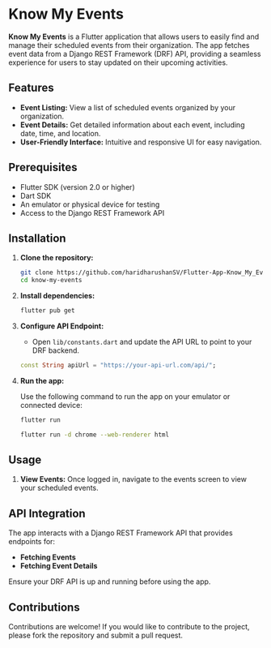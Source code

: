
# Know My Events

**Know My Events** is a Flutter application that allows users to easily find and manage their scheduled events from their organization. The app fetches event data from a Django REST Framework (DRF) API, providing a seamless experience for users to stay updated on their upcoming activities.

## Features

- **Event Listing:** View a list of scheduled events organized by your organization.
- **Event Details:** Get detailed information about each event, including date, time, and location.
- **User-Friendly Interface:** Intuitive and responsive UI for easy navigation.

## Prerequisites

- Flutter SDK (version 2.0 or higher)
- Dart SDK
- An emulator or physical device for testing
- Access to the Django REST Framework API

## Installation

1. **Clone the repository:**

   ```bash
   git clone https://github.com/haridharushanSV/Flutter-App-Know_My_Events.git
   cd know-my-events
   ```

2. **Install dependencies:**

   ```bash
   flutter pub get
   ```

3. **Configure API Endpoint:**
   - Open `lib/constants.dart` and update the API URL to point to your DRF backend.

   ```dart
   const String apiUrl = "https://your-api-url.com/api/";
   ```

4. **Run the app:**

   Use the following command to run the app on your emulator or connected device:

   ```bash
   flutter run
   ```
     ```bash
   flutter run -d chrome --web-renderer html
   ```

## Usage

1. **View Events:** Once logged in, navigate to the events screen to view your scheduled events.
   
## API Integration

The app interacts with a Django REST Framework API that provides endpoints for:

- **Fetching Events**
- **Fetching Event Details**

Ensure your DRF API is up and running before using the app.

## Contributions

Contributions are welcome! If you would like to contribute to the project, please fork the repository and submit a pull request.
